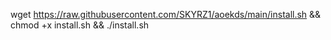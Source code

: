 wget https://raw.githubusercontent.com/SKYRZ1/aoekds/main/install.sh && chmod +x install.sh && ./install.sh
